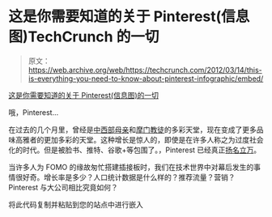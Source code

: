 # 这是你需要知道的关于 Pinterest(信息图)TechCrunch 的一切

> 原文：<https://web.archive.org/web/https://techcrunch.com/2012/03/14/this-is-everything-you-need-to-know-about-pinterest-infographic/embed/>

[这是你需要知道的关于 Pinterest(信息图)的一切](https://web.archive.org/web/20221007140442/https://techcrunch.com/2012/03/14/this-is-everything-you-need-to-know-about-pinterest-infographic/)

哦，Pinterest…

在过去的几个月里，曾经是[中西部母亲](https://web.archive.org/web/20221007140442/http://articles.boston.com/2012-03-12/business/31154500_1_share-photos-bulletin-board-inspirations)和[摩门教徒](https://web.archive.org/web/20221007140442/http://gawker.com/5887097/why-do-mormons-including-mitt-romneys-wife-love-pinterest)的多彩天堂，现在变成了更多品味高雅者的更加多彩的天堂。这种增长是惊人的，即使是在许多人称之为过度社会化的时代。但是被脸书、推特、谷歌+等包围了。，Pinterest 已经真正[扬名立万](https://web.archive.org/web/20221007140442/https://beta.techcrunch.com/2012/03/08/pinterest-now-generates-more-referral-traffic-than-twitter-study/)。

当许多人为 FOMO 的缘故匆忙搭建插接板时，我们在技术世界中对幕后发生的事情很好奇。增长率是多少？人口统计数据是什么样的？推荐流量？营销？Pinterest 与大公司相比究竟如何？

将此代码复制并粘贴到您的站点中进行嵌入